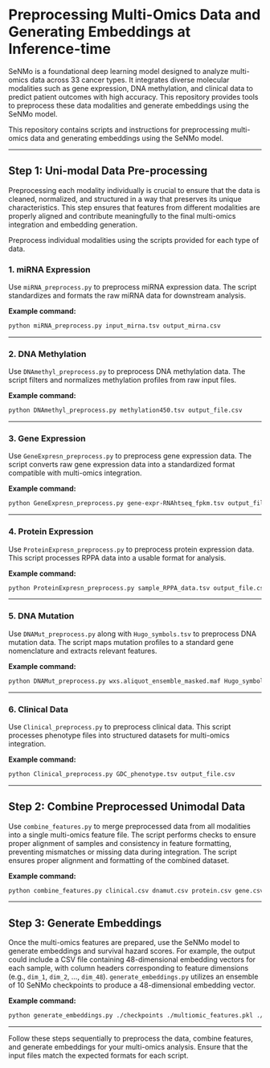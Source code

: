 
# Preprocessing Multi-Omics Data and Generating Embeddings at Inference-time

SeNMo is a foundational deep learning model designed to analyze multi-omics data across 33 cancer types. It integrates diverse molecular modalities such as gene expression, DNA methylation, and clinical data to predict patient outcomes with high accuracy. This repository provides tools to preprocess these data modalities and generate embeddings using the SeNMo model.

This repository contains scripts and instructions for preprocessing multi-omics data and generating embeddings using the SeNMo model.

---

## Step 1: Uni-modal Data Pre-processing

Preprocessing each modality individually is crucial to ensure that the data is cleaned, normalized, and structured in a way that preserves its unique characteristics. This step ensures that features from different modalities are properly aligned and contribute meaningfully to the final multi-omics integration and embedding generation.

Preprocess individual modalities using the scripts provided for each type of data.

### 1. miRNA Expression
Use `miRNA_preprocess.py` to preprocess miRNA expression data. The script standardizes and formats the raw miRNA data for downstream analysis.

**Example command:**
```bash
python miRNA_preprocess.py input_mirna.tsv output_mirna.csv
```

---

### 2. DNA Methylation
Use `DNAmethyl_preprocess.py` to preprocess DNA methylation data. The script filters and normalizes methylation profiles from raw input files.

**Example command:**
```bash
python DNAmethyl_preprocess.py methylation450.tsv output_file.csv
```

---

### 3. Gene Expression
Use `GeneExpresn_preprocess.py` to preprocess gene expression data. The script converts raw gene expression data into a standardized format compatible with multi-omics integration.

**Example command:**
```bash
python GeneExpresn_preprocess.py gene-expr-RNAhtseq_fpkm.tsv output_file.csv
```

---

### 4. Protein Expression
Use `ProteinExpresn_preprocess.py` to preprocess protein expression data. This script processes RPPA data into a usable format for analysis.

**Example command:**
```bash
python ProteinExpresn_preprocess.py sample_RPPA_data.tsv output_file.csv
```

---

### 5. DNA Mutation
Use `DNAMut_preprocess.py` along with `Hugo_symbols.tsv` to preprocess DNA mutation data. The script maps mutation profiles to a standard gene nomenclature and extracts relevant features.

**Example command:**
```bash
python DNAMut_preprocess.py wxs.aliquot_ensemble_masked.maf Hugo_symbols.tsv output_file.csv
```

---

### 6. Clinical Data
Use `Clinical_preprocess.py` to preprocess clinical data. This script processes phenotype files into structured datasets for multi-omics integration.

**Example command:**
```bash
python Clinical_preprocess.py GDC_phenotype.tsv output_file.csv
```

---

## Step 2: Combine Preprocessed Unimodal Data

Use `combine_features.py` to merge preprocessed data from all modalities into a single multi-omics feature file. The script performs checks to ensure proper alignment of samples and consistency in feature formatting, preventing mismatches or missing data during integration. The script ensures proper alignment and formatting of the combined dataset.

**Example command:**
```bash
python combine_features.py clinical.csv dnamut.csv protein.csv gene.csv methylation.csv mirna.csv multiomic_features.pkl
```

---

## Step 3: Generate Embeddings

Once the multi-omics features are prepared, use the SeNMo model to generate embeddings and survival hazard scores. For example, the output could include a CSV file containing 48-dimensional embedding vectors for each sample, with column headers corresponding to feature dimensions (e.g., `dim_1`, `dim_2`, ..., `dim_48`). `generate_embeddings.py` utilizes an ensemble of 10 SeNMo checkpoints to produce a 48-dimensional embedding vector.

**Example command:**
```bash
python generate_embeddings.py ./checkpoints ./multiomic_features.pkl ./outputs
```

---

Follow these steps sequentially to preprocess the data, combine features, and generate embeddings for your multi-omics analysis. Ensure that the input files match the expected formats for each script.
